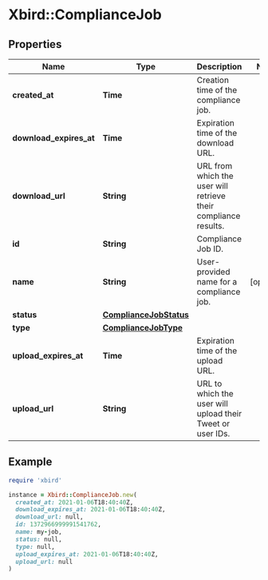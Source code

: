 # Xbird::ComplianceJob

## Properties

| Name | Type | Description | Notes |
| ---- | ---- | ----------- | ----- |
| **created_at** | **Time** | Creation time of the compliance job. |  |
| **download_expires_at** | **Time** | Expiration time of the download URL. |  |
| **download_url** | **String** | URL from which the user will retrieve their compliance results. |  |
| **id** | **String** | Compliance Job ID. |  |
| **name** | **String** | User-provided name for a compliance job. | [optional] |
| **status** | [**ComplianceJobStatus**](ComplianceJobStatus.md) |  |  |
| **type** | [**ComplianceJobType**](ComplianceJobType.md) |  |  |
| **upload_expires_at** | **Time** | Expiration time of the upload URL. |  |
| **upload_url** | **String** | URL to which the user will upload their Tweet or user IDs. |  |

## Example

```ruby
require 'xbird'

instance = Xbird::ComplianceJob.new(
  created_at: 2021-01-06T18:40:40Z,
  download_expires_at: 2021-01-06T18:40:40Z,
  download_url: null,
  id: 1372966999991541762,
  name: my-job,
  status: null,
  type: null,
  upload_expires_at: 2021-01-06T18:40:40Z,
  upload_url: null
)
```

